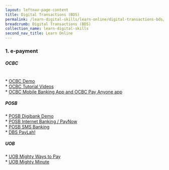 ```yaml
---
layout: leftnav-page-content
title: Digital Transactions (BDS)
permalink: /learn-digital-skills/learn-online/digital-transactions-bds/
breadcrumb: Digital Transactions (BDS)
collection_name: learn-digital-skills
second_nav_title: Learn Online
---
```


<h3>1. e-payment</h3>
 <h5>OCBC</h5><br>
* <a href="https://www.ocbc.com/personal-banking/online-banking/campaign/digital-kiosk/ipad/index.html" target="_blank">OCBC Demo</a><br>
* <a href="https://www.ocbc.com/personal-banking/lifegoals/silveryears/lifestyle.html" target="_blank">OCBC Tutorial Videos</a><br>
* <a href="https://www.youtube.com/watch?v=yU3NWjnpEpc&list=PLQa6qD1sYFzavejvFnGu5JediH7ebeoKc" target="_blank">OCBC Mobile Banking App and OCBC Pay Anyone app</a><br>
  
<h5>POSB</h5>
* <a href="https://www.posb.com.sg/personal/deposits/bank-with-ease/posb-mbanking" target="_blank">POSB Digibank Demo</a><br>
* <a href="https://www.posb.com.sg/personal/deposits/pay-with-ease/paynow" target="_blank">POSB Internet Banking / PayNow</a><br>
* <a href="https://www.posb.com.sg/personal/deposits/bank-with-ease/sms-banking" target="_blank">POSB SMS Banking </a><br>
* <a href="https://www.dbs.com.sg/personal/support/guide-paylah.html" target="_blank">DBS PayLah!</a><br>

<h5>UOB</h5>
* <a href="https://www.youtube.com/watch?v=OAsUg3bGqwA&feature=youtu.be" target="_blank">UOB Mighty Ways to Pay</a><br>
* <a href="https://www.youtube.com/playlist?list=PLUc9eMJO6adOiRG7DCxcpenViNVMIT9Ra" target="_blank">UOB Mighty Minute</a><br>

